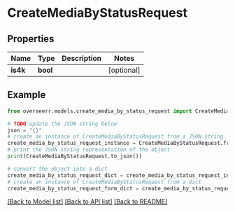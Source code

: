 # CreateMediaByStatusRequest


## Properties

Name | Type | Description | Notes
------------ | ------------- | ------------- | -------------
**is4k** | **bool** |  | [optional] 

## Example

```python
from overseerr.models.create_media_by_status_request import CreateMediaByStatusRequest

# TODO update the JSON string below
json = "{}"
# create an instance of CreateMediaByStatusRequest from a JSON string
create_media_by_status_request_instance = CreateMediaByStatusRequest.from_json(json)
# print the JSON string representation of the object
print(CreateMediaByStatusRequest.to_json())

# convert the object into a dict
create_media_by_status_request_dict = create_media_by_status_request_instance.to_dict()
# create an instance of CreateMediaByStatusRequest from a dict
create_media_by_status_request_form_dict = create_media_by_status_request.from_dict(create_media_by_status_request_dict)
```
[[Back to Model list]](../README.md#documentation-for-models) [[Back to API list]](../README.md#documentation-for-api-endpoints) [[Back to README]](../README.md)


